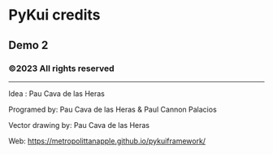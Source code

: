 # PyKui credits
## Demo 2
### ©2023 All rights reserved

---

Idea : Pau Cava de las Heras

Programed by: Pau Cava de las Heras & Paul Cannon Palacios

Vector drawing by: Pau Cava de las Heras

Web: https://metropolittanapple.github.io/pykuiframework/
